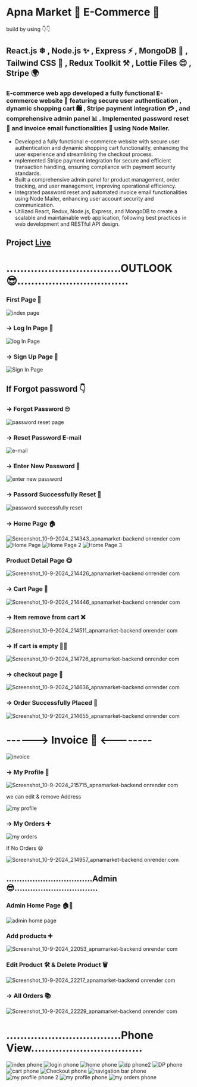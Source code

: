 # Apna Market 🛒 E-Commerce 🚀
build by using 👇👇
## React.js ❄ , Node.js ✨ , Express ⚡ , MongoDB 🌟 , Tailwind CSS 🎨 , Redux Toolkit ⚒ , Lottie Files 😊 , Stripe 🌍

### E-commerce web app developed a fully functional E-commerce website 🛒 featuring secure user authentication , dynamic shopping cart 🛍️ , Stripe payment integration 💳 , and comprehensive admin panel 📊 . Implemented password reset 🔑 and invoice email functionalities 📧 using Node Mailer.

+ Developed a fully functional e-commerce website with secure user authentication and dynamic shopping cart functionality, enhancing the user experience and streamlining the checkout process.
+ mplemented Stripe payment integration for secure and efficient transaction handling, ensuring compliance with payment security standards.
+ Built a comprehensive admin panel for product management, order tracking, and user management, improving operational efficiency.
+ Integrated password reset and automated invoice email functionalities using Node Mailer, enhancing user account security and communication.
+ Utilized React, Redux, Node.js, Express, and MongoDB to create a scalable and maintainable web application, following best practices in web development and RESTful API design.

## Project [Live](https://apnamarket-backend.onrender.com)

# .................................OUTLOOK 😎................................

### First Page 🚀

![index page](https://github.com/user-attachments/assets/4076b463-6f83-41a2-8bd1-8bb2bee73b43)


### -> Log In Page 🚩 

![Iog In Page](https://github.com/user-attachments/assets/9e247318-8fd3-417a-b65a-6bac742ac6db)


### -> Sign Up Page 🏴 

![Sign In Page](https://github.com/user-attachments/assets/5ddcfe41-01cd-4997-aba1-287577d17bd8)


## If Forgot password 👇

### -> Forgot Password 🙄

![password reset page](https://github.com/user-attachments/assets/85562fbe-fc3f-4a3d-8b42-daf65f1d6a7d)

### -> Reset Password E-mail 

![e-mail](https://github.com/user-attachments/assets/5627f0cc-7195-46d3-9a36-0509cea4c526)

### -> Enter New Password 🧐

![enter new password](https://github.com/user-attachments/assets/e1de50ff-76c9-4e46-81f9-e4cad971ffa0)

### -> Passord Successfully Reset 🎯

![password successfully reset](https://github.com/user-attachments/assets/2e642a62-530b-42f2-b011-d3715b9f6754)


### -> Home Page 🏠

![Screenshot_10-9-2024_214343_apnamarket-backend onrender com](https://github.com/user-attachments/assets/fe741c39-655f-437f-be0b-5bfa735ffe53)
![Home Page](https://github.com/user-attachments/assets/e4c7ceae-e645-4577-a59f-de5189e0a283)
![Home Page 2](https://github.com/user-attachments/assets/0d8030fa-f233-4395-985f-f8a127f38401)
![Home Page 3](https://github.com/user-attachments/assets/6c9d4437-8a7e-4ccb-ac4d-16eda71ac584)

### Product Detail Page 😋

![Screenshot_10-9-2024_214426_apnamarket-backend onrender com](https://github.com/user-attachments/assets/f4641613-e863-462f-8d2d-2b2f4593bb14)


### -> Cart Page 🛒

![Screenshot_10-9-2024_214446_apnamarket-backend onrender com](https://github.com/user-attachments/assets/be73cfa1-169e-4fdf-b223-53455860e0cd)

### -> Item remove from cart ❌

![Screenshot_10-9-2024_214511_apnamarket-backend onrender com](https://github.com/user-attachments/assets/53bca48a-e555-4523-b724-ee64c88d1e9a)

### -> If cart is empty 🛒😁

![Screenshot_10-9-2024_214726_apnamarket-backend onrender com](https://github.com/user-attachments/assets/2e78d65f-1fde-443d-b87c-ad7a3dfb724e)


### -> checkout page 🤑

![Screenshot_10-9-2024_214636_apnamarket-backend onrender com](https://github.com/user-attachments/assets/a55a917a-e81c-4385-a0db-255ef2586870)


### -> Order Successfully Placed 🤩

![Screenshot_10-9-2024_214655_apnamarket-backend onrender com](https://github.com/user-attachments/assets/e7c3de95-58b9-4b3d-b35d-ee9d856e37ec)

# ------> Invoice 🤑 <--------


![invoice](https://github.com/user-attachments/assets/44a28d54-b927-4fef-af71-0c4b3222b86c)

### -> My Profile 👋

![Screenshot_10-9-2024_215715_apnamarket-backend onrender com](https://github.com/user-attachments/assets/448406e3-be6f-4ce4-b09e-7a2224a0a16d)


we can edit & remove Address

![my profile](https://github.com/user-attachments/assets/e2bc8ce2-24a2-4190-96cb-ffa655d31f88)

### -> My Orders ➕

![my orders](https://github.com/user-attachments/assets/2203360f-68be-490c-9c23-b729f7ab73a7)

If No Orders 😫

![Screenshot_10-9-2024_214957_apnamarket-backend onrender com](https://github.com/user-attachments/assets/c9843496-08f4-4da6-8d6a-ab9f17abf8d6)

## .................................Admin 😎................................

### Admin Home Page 🏠🚀
![admin home page ](https://github.com/user-attachments/assets/b5536617-4483-4413-9be1-dcf5851434f2)

### Add products ➕
![Screenshot_10-9-2024_22053_apnamarket-backend onrender com](https://github.com/user-attachments/assets/245c14c3-05ea-4626-b1b7-5faaba14159e)

### Edit Product 🛠 & Delete Product 🗑

![Screenshot_10-9-2024_22217_apnamarket-backend onrender com](https://github.com/user-attachments/assets/faf2466c-881b-4b7b-8caa-21efd0e44fc1)

### -> All Orders 📚

![Screenshot_10-9-2024_22229_apnamarket-backend onrender com](https://github.com/user-attachments/assets/8656806c-5123-4e8e-838c-9dd26a14113b)

# .................................Phone View................................


![index phone ](https://github.com/user-attachments/assets/b20b2d8a-92a5-4c6d-98aa-d7d094edd5ac)
![login phone ](https://github.com/user-attachments/assets/75ba0b47-d5f1-466c-9c27-a8ed06eb74f5)
![home phone ](https://github.com/user-attachments/assets/d85b9d97-4378-4fcb-b2cb-8dea89d3de6a)
![dp phone2 ](https://github.com/user-attachments/assets/1d12e7d4-719b-46e3-872e-bbe691d1c135)
![DP phone](https://github.com/user-attachments/assets/d9a8fabc-f700-4097-a837-fe947b6ae5ae)
![cart phone](https://github.com/user-attachments/assets/c5966614-a49e-4efc-803d-cce0897aaa46)
![Checkout phone](https://github.com/user-attachments/assets/23eaf5c0-aab4-4685-9fc6-644c82460134)
![navigation bar phone ](https://github.com/user-attachments/assets/50da57e0-03e8-48e9-9898-9a8bfbdbd46d)
![my profile phone 2](https://github.com/user-attachments/assets/818dc083-286f-4d76-aebb-d8fe94025300)
![my profile phone ](https://github.com/user-attachments/assets/343c9b05-5c78-41b0-95b7-c41b9163f5a8)
![my orders phone ](https://github.com/user-attachments/assets/37ef9e29-58fa-4f92-8c26-45cfa61f51c3)








